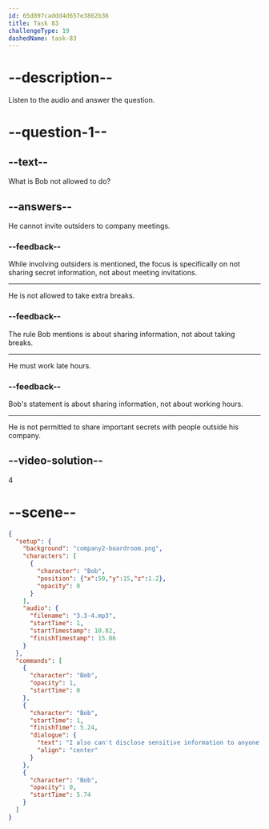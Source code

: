 ```yaml
---
id: 65d897caddd4d657e3862b36
title: Task 83
challengeType: 19
dashedName: task-83
---
```


<!-- (Audio) Bob: I also can't disclose sensitive information to anyone outside the company. -->

# --description--

Listen to the audio and answer the question.

# --question-1--

## --text--

What is Bob not allowed to do?

## --answers--

He cannot invite outsiders to company meetings.

### --feedback--

While involving outsiders is mentioned, the focus is specifically on not sharing secret information, not about meeting invitations.

---

He is not allowed to take extra breaks.

### --feedback--

The rule Bob mentions is about sharing information, not about taking breaks.

---

He must work late hours.

### --feedback--

Bob's statement is about sharing information, not about working hours.

---

He is not permitted to share important secrets with people outside his company.

## --video-solution--

4

# --scene--

```json
{
  "setup": {
    "background": "company2-boardroom.png",
    "characters": [
      {
        "character": "Bob",
        "position": {"x":50,"y":15,"z":1.2},
        "opacity": 0
      }
    ],
    "audio": {
      "filename": "3.3-4.mp3",
      "startTime": 1,
      "startTimestamp": 10.82,
      "finishTimestamp": 15.06
    }
  },
  "commands": [
    {
      "character": "Bob",
      "opacity": 1,
      "startTime": 0
    },
    {
      "character": "Bob",
      "startTime": 1,
      "finishTime": 5.24,
      "dialogue": {
        "text": "I also can't disclose sensitive information to anyone outside of the company.",
        "align": "center"
      }
    },
    {
      "character": "Bob",
      "opacity": 0,
      "startTime": 5.74
    }
  ]
}
```
